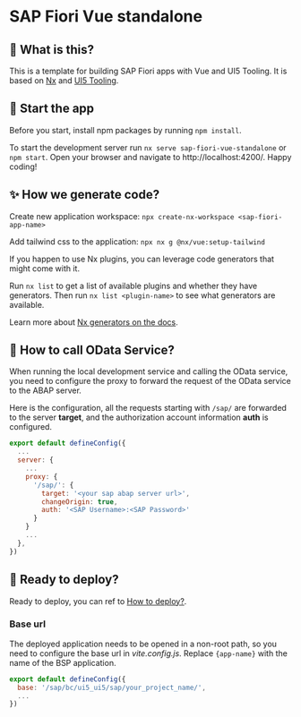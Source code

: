 # SAP Fiori Vue standalone

## 🌟 What is this?

This is a template for building SAP Fiori apps with Vue and UI5 Tooling. It is based on [Nx](https://nx.dev) and [UI5 Tooling](https://sap.github.io/ui5-tooling/).

## 🛫 Start the app

Before you start, install npm packages by running `npm install`.

To start the development server run `nx serve sap-fiori-vue-standalone` or `npm start`. Open your browser and navigate to http://localhost:4200/. Happy coding!

## ✨ How we generate code?

Create new application workspace: 
`npx create-nx-workspace <sap-fiori-app-name>`

Add tailwind css to the application:
`npx nx g @nx/vue:setup-tailwind`

If you happen to use Nx plugins, you can leverage code generators that might come with it.

Run `nx list` to get a list of available plugins and whether they have generators. Then run `nx list <plugin-name>` to see what generators are available.

Learn more about [Nx generators on the docs](https://nx.dev/plugin-features/use-code-generators).

## 📡 How to call OData Service?

When running the local development service and calling the OData service, you need to configure the proxy to forward the request of the OData service to the ABAP server.

Here is the configuration, all the requests starting with `/sap/` are forwarded to the server **target**, and the authorization account information **auth** is configured.

```javascript
export default defineConfig({
  ...
  server: {
    ...
    proxy: {
      '/sap/': {
        target: '<your sap abap server url>',
        changeOrigin: true,
        auth: '<SAP Username>:<SAP Password>'
      }
    }
    ...
  },
})
```

## 🚀 Ready to deploy?

Ready to deploy, you can ref to [How to deploy?](../docs/Deploy.md).

### Base url

The deployed application needs to be opened in a non-root path, so you need to configure the base url in *vite.config.js*. Replace `{app-name}` with the name of the BSP application.

```javascript
export default defineConfig({
  base: '/sap/bc/ui5_ui5/sap/your_project_name/',
  ...
})
```
